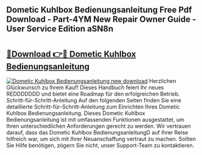 ## Dometic Kuhlbox Bedienungsanleitung Free Pdf Download - Part-4YM New Repair Owner Guide - User Service Edition aSN8n

# <h2><a href="http://df3q3j.blite.top/?on=Dometic+Kuhlbox+Bedienungsanleitung">🔗Download 👉🔴 Dometic Kuhlbox Bedienungsanleitung</a></h2>

[![Dometic Kuhlbox Bedienungsanleitung new download](https://i.imgur.com/lujVjoI.png)](http://df3q3j.blite.top/?on=Dometic+Kuhlbox+Bedienungsanleitung)
Herzlichen Glückwunsch zu Ihrem Kauf! Dieses Handbuch feiert Ihr neues REDDDDDDD und bietet eine Roadmap für den erfolgreichen Betrieb. Schritt-für-Schritt-Anleitung Auf den folgenden Seiten finden Sie eine detaillierte Schritt-für-Schritt-Anleitung zum Einrichten Ihres Dometic Kuhlbox Bedienungsanleitung. Dieses Dometic Kuhlbox Bedienungsanleitung ist mit umfassenden Funktionen ausgestattet, um Ihren unterschiedlichen Anforderungen gerecht zu werden. Wir vertrauen darauf, dass das Dometic Kuhlbox BedienungsanleitungD auf Ihrer Reise hilfreich war, um sich mit Ihrer Neuanschaffung vertraut zu machen. Sollten Sie Hilfe benötigen, zögern Sie nicht, unser Support-Team zu kontaktieren.
